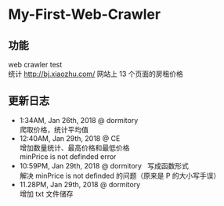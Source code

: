 # My-First-Web-Crawler
## 功能
web crawler test  
统计 http://bj.xiaozhu.com/ 网站上 13 个页面的房租价格
## 更新日志
- 1:34AM, Jan 26th, 2018 @ dormitory  
爬取价格，统计平均值  
- 12:40AM, Jan 29th, 2018 @ CE  
增加数量统计、最高价格和最低价格  
minPrice is not definded error  
- 10:59PM, Jan 29th, 2018 @ dormitory  
写成函数形式  
解决 minPrice is not definded 的问题（原来是 P 的大小写手误）  
- 11.28PM, Jan 29th, 2018 @ dormitory  
增加 txt 文件储存
